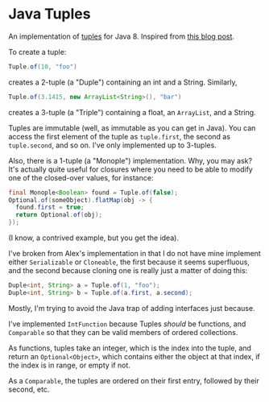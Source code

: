 # Java Tuples
An implementation of [tuples](http://openbookproject.net/thinkcs/python/english3e/tuples.html) for Java 8.
Inspired from [this blog post](http://www.alexecollins.com/java-tuples/).

To create a tuple:

```java
Tuple.of(10, "foo")
```

creates a 2-tuple (a "Duple") containing an int and a String. Similarly,

```java
Tuple.of(3.1415, new ArrayList<String>(), "bar")
```

creates a 3-tuple (a "Triple") containing a float, an `ArrayList`, and a String.

Tuples are immutable (well, as immutable as you can get in Java). You can access the first element
of the tuple as `tuple.first`, the second as `tuple.second`, and so on. I've only implemented up to 3-tuples.

Also, there is a 1-tuple (a "Monople") implementation. Why, you may ask? It's actually quite useful
for closures where you need to be able to modify one of the closed-over values, for instance:

```java
final Monople<Boolean> found = Tuple.of(false);
Optional.of(someObject).flatMap(obj -> {
  found.first = true;
  return Optional.of(obj);
});
```

(I know, a contrived example, but you get the idea).

I've broken from Alex's implementation in that I do not have mine implement either `Serializable` or
`Cloneable`, the first because it seems superfluous, and the second because cloning one is really just a matter
of doing this:

```java
Duple<int, String> a = Tuple.of(1, "foo");
Duple<int, String> b = Tuple.of(a.first, a.second);
```

Mostly, I'm trying to avoid the Java trap of adding interfaces just because.

I've implemented `IntFunction` because Tuples _should_ be functions, and `Comparable` so that they can
be valid members of ordered collections.

As functions, tuples take an integer, which is the index into the tuple, and return an `Optional<Object>`,
which contains either the object at that index, if the index is in range, or empty if not.

As a `Comparable`, the tuples are ordered on their first entry, followed by their second, etc.